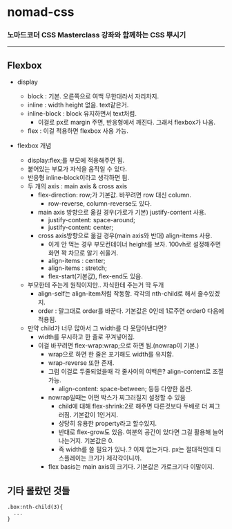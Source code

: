 # nomad-css
### 노마드코더 CSS Masterclass 강좌와 함께하는 CSS 뿌시기

---

## Flexbox
- display
  - block : 기본. 오른쪽으로 여백 무한대라서 자리차지.
  - inline : width height 없음. text같은거.
  - inline-block : block 유지하면서 text처럼.
    - 이걸로 px로 margin 주면, 반응형에서 깨진다. 그래서 flexbox가 나옴.
  - flex : 이걸 적용하면 flexbox 사용 가능.

- flexbox 개념
  - display:flex;를 부모에 적용해주면 됨.
  - 붙어있는 부모가 자식을 움직일 수 있다.
  - 반응형 inline-block이라고 생각하면 됨.
  - 두 개의 axis : main axis & cross axis
    - flex-direction: row;가 기본값. 바꾸려면 row 대신 column.
      - row-reverse, column-reverse도 있다.
    - main axis 방향으로 옮길 경우(가로가 기본) justify-content 사용.
      - justify-content: space-around;
      - justify-content: center;
    - cross axis방향으로 옮길 경우(main axis와 반대) align-items 사용.
      - 이게 안 먹는 경우 부모컨테이너 height를 보자. 100vh로 설정해주면 화면 꽉 차므로 알기 쉬울거.
      - align-items : center;
      - align-items : stretch;
      - flex-start(기본값), flex-end도 있음.
  - 부모한테 주는게 원칙이지만.. 자식한테 주는거 딱 두개
    - align-self는 align-item처럼 작동함. 각각의 nth-child로 해서 줄수있겠지.
    - order : 말그대로 order를 바꾼다. 기본값은 0인데 1로주면 order0 다음에 적용됨.
  - 만약 child가 너무 많아서 그 width를 다 못담아낸다면?
    - width를 무시하고 한 줄로 꾸겨넣어짐.
    - 이걸 바꾸려면 flex-wrap:wrap;으로 하면 됨.(nowrap이 기본.)
      - wrap으로 하면 한 줄은 포기해도 width를 유지함.
      - wrap-reverse 또한 존재.
      - 그럼 이걸로 두줄되었을때 각 줄사이의 여백은? align-content로 조절가능.
        - align-content: space-between; 등등 다양한 옵션.
      - nowrap일때는 어떤 박스가 찌그러질지 설정할 수 있음
        - child에 대해 flex-shrink:2로 해주면 다른것보다 두배로 더 찌그러짐. 기본값이 1인거지.
        - 상당히 유용한 property라고 할수있지.
        - 반대로 flex-grow도 있음. 여분의 공간이 있다면 그걸 활용해 늘어나는거지. 기본값은 0.
        - 즉 width를 쓸 필요가 있나..? 이제 없는거다. px는 절대적인데 디스플레이는 크기가 제각각이니까.
      - flex basis는 main axis의 크기다. 기본값은 가로크기다 이말이지.



## 기타 몰랐던 것들
```
.box:nth-child(3){
  ...
}
```